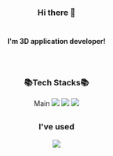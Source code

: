 <!--
**kellylog8/kellylog8** is a ✨ _special_ ✨ repository because its `README.md` (this file) appears on your GitHub profile.

Here are some ideas to get you started:

- 🔭 I’m currently working on ...
- 🌱 I’m currently learning ...
- 👯 I’m looking to collaborate on ...
- 🤔 I’m looking for help with ...
- 💬 Ask me about ...
- 📫 How to reach me: ...
- 😄 Pronouns: ...
- ⚡ Fun fact: ...
-->
### <div align=center>Hi there 👋</div><br>
#### <div align=center>I'm 3D application developer!</div>

<br>


<h2></h2>

### <div align=center>📚Tech Stacks📚</div>

<div align=center> 
Main
<img src="https://img.shields.io/badge/Unity-999999?style=plastic&logo=unity&logoColor=white">
<img src="https://img.shields.io/badge/CSharp-782A90?style=plastic&logo=csharp&logoColor=white">
<img src="https://img.shields.io/badge/c++-00599C?style=plastic&logo=c%2B%2B&logoColor=white">
<br>
</div>


<h2></h2>

### <div align=center>I've used</div>

<div align=center> 
<img src="https://img.shields.io/badge/github-181717?style=plastice&logo=github&logoColor=white">
<br>
</div>








